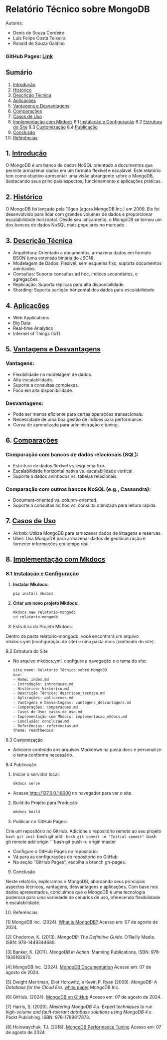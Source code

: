 # Relatório Técnico sobre MongoDB

Autores:

- Denis de Souza Cordeiro
- Luis Felipe Costa Teixeira
- Ronald de Souza Galdino

### GitHub Pages: [Link](https://denisdesouzac.github.io/trabalho-mkdocs/)

## Sumário
1. [Introdução](#introducao)
2. [Histórico](#historico)
3. [Descrição Técnica](#descricao-tecnica)
4. [Aplicações](#aplicacoes)
5. [Vantagens e Desvantagens](#vantagens-e-desvantagens)
6. [Comparações](#comparacoes)
7. [Casos de Uso](#casos-de-uso)
8. [Implementação com Mkdocs](#implementacao-com-mkdocs)
   8.1 [Instalação e Configuração](#instalacao-e-configuracao)
   8.2 [Estrutura do Site](#estrutura-do-site)
   8.3 [Customização](#customizacao)
   8.4 [Publicação](#publicacao)
9. [Conclusão](#conclusao)
10. [Referências](#referencias)

## 1. [Introdução](#introducao)
O MongoDB é um banco de dados NoSQL orientado a documentos que permite armazenar dados em um formato flexível e escalável. Este relatório tem como objetivo apresentar uma visão abrangente sobre o MongoDB, destacando seus principais aspectos, funcionamento e aplicações práticas.

## 2. [Histórico](#historico)
O MongoDB foi lançado pela 10gen (agora MongoDB Inc.) em 2009. Ele foi desenvolvido para lidar com grandes volumes de dados e proporcionar escalabilidade horizontal. Desde seu lançamento, o MongoDB se tornou um dos bancos de dados NoSQL mais populares no mercado.

## 3. [Descrição Técnica](#descricao-tecnica)
- Arquitetura: Orientado a documentos, armazena dados em formato BSON (uma extensão binária do JSON).
- Modelagem de Dados: Flexível, sem esquema fixo, suporta documentos aninhados.
- Consultas: Suporta consultas ad hoc, índices secundários, e agregações.
- Replicação: Suporta réplicas para alta disponibilidade.
- Sharding: Suporta partição horizontal dos dados para escalabilidade.

## 4. [Aplicações](#aplicacoes)
- Web Applications
- Big Data
- Real-time Analytics
- Internet of Things (IoT)

## 5. [Vantagens e Desvantagens](#vantagens-e-desvantagens)

### Vantagens:
- Flexibilidade na modelagem de dados.
- Alta escalabilidade.
- Suporte a consultas complexas.
- Foco em alta disponibilidade.

### Desvantagens:
- Pode ser menos eficiente para certas operações transacionais.
- Necessidade de uma boa gestão de índices para performance.
- Curva de aprendizado para administração e tuning.

## 6. [Comparações](#comparacoes)
### Comparação com bancos de dados relacionais (SQL):
- Estrutura de dados flexível vs. esquema fixo.
- Escalabilidade horizontal nativa vs. escalabilidade vertical.
- Suporte a dados aninhados vs. tabelas relacionais.

### Comparação com outros bancos NoSQL (e.g., Cassandra):
- Document-oriented vs. column-oriented.
- Suporte a consultas ad hoc vs. consulta otimizada para leitura rápida.

## 7. [Casos de Uso](#casos-de-uso)
- Airbnb: Utiliza MongoDB para armazenar dados de listagens e reservas.
- Uber: Usa MongoDB para armazenar dados de geolocalização e fornecer informações em tempo real.

## 8. [Implementação com Mkdocs](#implementacao-com-mkdocs)

### 8.1 [Instalação e Configuração](#instalacao-e-configuracao)

1. **Instalar Mkdocs:**
   ```bash
   pip install mkdocs

2. **Criar um novo projeto Mkdocs:**
   ```bash
   mkdocs new relatorio-mongodb
   cd relatorio-mongodb

3. Estrutura do Projeto Mkdocs:

Dentro da pasta relatorio-mongodb, você encontrará um arquivo mkdocs.yml (configuração do site) e uma pasta docs (conteúdo do site).

8.2 Estrutura do Site

- No arquivo mkdocs.yml, configure a navegação e o tema do site:

    ```bash
    site_name: Relatório Técnico sobre MongoDB
    nav:
    - Home: index.md
    - Introdução: introducao.md
    - Histórico: historico.md
    - Descrição Técnica: descricao_tecnica.md
    - Aplicações: aplicacoes.md
    - Vantagens e Desvantagens: vantagens_desvantagens.md
    - Comparações: comparacoes.md
    - Casos de Uso: casos_de_uso.md
    - Implementação com Mkdocs: implementacao_mkdocs.md
    - Conclusão: conclusao.md
    - Referências: referencias.md
    theme: readthedocs

8.3 Customização

- Adicione conteúdo aos arquivos Markdown na pasta docs e personalize o tema conforme necessário.

8.4 Publicação

1. Iniciar o servidor local:
    ```bash
    mkdocs serve

- Acesse http://127.0.0.1:8000 no navegador para ver o site.

2. Build do Projeto para Produção:

    ```bash
    mkdocs build

3. Publicar no GitHub Pages:

Crie um repositório no GitHub.
Adicione o repositório remoto ao seu projeto
    ```bash
    git init
    ```bash
    git add .
    ```bash
    git commit -m "Initial commit"
    ```bash
    git remote add origin <URL-do-repositorio>
    ```bash
    git push -u origin master

- Configure o GitHub Pages no repositório:
- Vá para as configurações do repositório no GitHub.
- Na seção "GitHub Pages", escolha a branch gh-pages.

9. Conclusão

Neste relatório, exploramos o MongoDB, abordando seus principais aspectos técnicos, vantagens, desvantagens e aplicações. Com base nos dados apresentados, concluímos que o MongoDB é uma tecnologia poderosa para uma variedade de cenários de uso, oferecendo flexibilidade e escalabilidade.

10. Referências

[1] MongoDB Inc. (2024). [What is MongoDB?](https://www.mongodb.com/what-is-mongodb) Acesso em: 07 de agosto de 2024.

[2] Chodorow, K. (2013). *MongoDB: The Definitive Guide*. O'Reilly Media. ISBN: 978-1449344689.

[3] Banker, K. (2011). *MongoDB in Action*. Manning Publications. ISBN: 978-1935182870.

[4] MongoDB Inc. (2024). [MongoDB Documentation](https://docs.mongodb.com/) Acesso em: 07 de agosto de 2024.

[5] Dwight Merriman, Eliot Horowitz, e Kevin P. Ryan (2009). *MongoDB: A Database for the Cloud Era*. [white paper](https://www.mongodb.com/collateral/mongodb-a-database-for-the-cloud-era) MongoDB Inc.

[6] GitHub. (2024). [MongoDB on GitHub](https://github.com/mongodb/mongo) Acesso em: 07 de agosto de 2024.

[7] Harris, S. (2020). *Mastering MongoDB 4.x: Expert techniques to run high-volume and fault-tolerant database solutions using MongoDB 4.x*. Packt Publishing. ISBN: 978-1789617873.

[8] Holowaychuk, TJ. (2018). [MongoDB Performance Tuning](https://engineering.mongodb.com/post/mongodb-performance-tuning) Acesso em: 07 de agosto de 2024.












